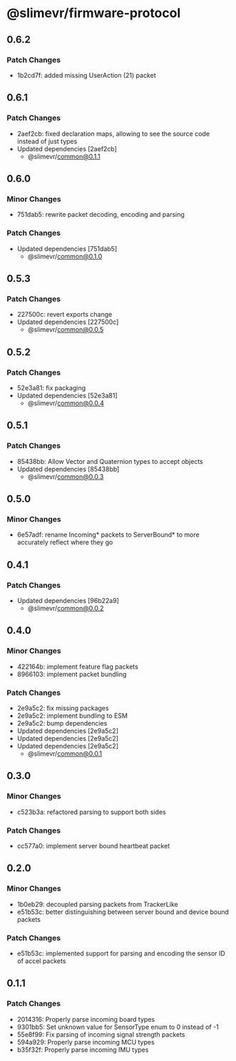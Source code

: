 # @slimevr/firmware-protocol

## 0.6.2

### Patch Changes

- 1b2cd7f: added missing UserAction (21) packet

## 0.6.1

### Patch Changes

- 2aef2cb: fixed declaration maps, allowing to see the source code instead of just types
- Updated dependencies [2aef2cb]
  - @slimevr/common@0.1.1

## 0.6.0

### Minor Changes

- 751dab5: rewrite packet decoding, encoding and parsing

### Patch Changes

- Updated dependencies [751dab5]
  - @slimevr/common@0.1.0

## 0.5.3

### Patch Changes

- 227500c: revert exports change
- Updated dependencies [227500c]
  - @slimevr/common@0.0.5

## 0.5.2

### Patch Changes

- 52e3a81: fix packaging
- Updated dependencies [52e3a81]
  - @slimevr/common@0.0.4

## 0.5.1

### Patch Changes

- 85438bb: Allow Vector and Quaternion types to accept objects
- Updated dependencies [85438bb]
  - @slimevr/common@0.0.3

## 0.5.0

### Minor Changes

- 6e57adf: rename Incoming* packets to ServerBound* to more accurately reflect where they go

## 0.4.1

### Patch Changes

- Updated dependencies [96b22a9]
  - @slimevr/common@0.0.2

## 0.4.0

### Minor Changes

- 422164b: implement feature flag packets
- 8966103: implement packet bundling

### Patch Changes

- 2e9a5c2: fix missing packages
- 2e9a5c2: implement bundling to ESM
- 2e9a5c2: bump dependencies
- Updated dependencies [2e9a5c2]
- Updated dependencies [2e9a5c2]
- Updated dependencies [2e9a5c2]
  - @slimevr/common@0.0.1

## 0.3.0

### Minor Changes

- c523b3a: refactored parsing to support both sides

### Patch Changes

- cc577a0: implement server bound heartbeat packet

## 0.2.0

### Minor Changes

- 1b0eb29: decoupled parsing packets from TrackerLike
- e51b53c: better distinguishing between server bound and device bound packets

### Patch Changes

- e51b53c: implemented support for parsing and encoding the sensor ID of accel packets

## 0.1.1

### Patch Changes

- 2014316: Properly parse incoming board types
- 9301bb5: Set unknown value for SensorType enum to 0 instead of -1
- 55e8f99: Fix parsing of incoming signal strength packets
- 594a929: Properly parse incoming MCU types
- b35f32f: Properly parse incoming IMU types
